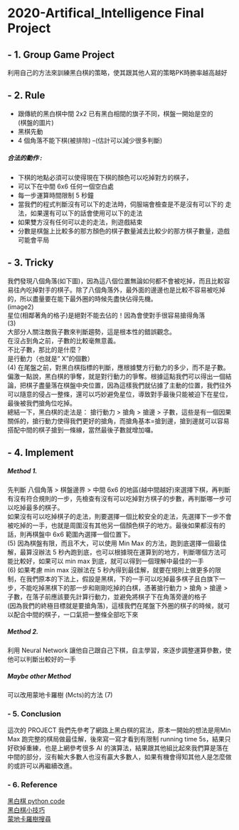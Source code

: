 # 2020-Artifical_Intelligence Final Project

## - 1. Group Game Project 
利用自己的方法來訓練黑白棋的策略，使其跟其他人寫的策略PK時勝率越高越好

## - 2. Rule
* 跟傳統的黑白棋中間 2x2 已有黑白相間的旗子不同，棋盤一開始是空的  
(棋盤的圖片)
* 黑棋先動
* 4 個角落不能下棋(被排除) –(估計可以減少很多判斷)
##### 合法的動作 :
* 下棋的地點必須可以使得現在下棋的顏色可以吃掉對方的棋子，
* 可以下在中間 6x6 任何一個空白處
* 每一步運算時間限制 5 秒鐘
* 當我們的程式判斷沒有可以下的走法時，伺服端會檢查是不是沒有可以下的 走法，如果還有可以下的話會使用可以下的走法
* 如果雙方沒有任何可以走的走法，則遊戲結束
* 分數是棋盤上比較多的那方顏色的棋子數量減去比較少的那方棋子數量，遊戲可能會平局

## - 3. Tricky
我們發現八個角落(如下圖)，因為這八個位置無論如何都不會被吃掉，而且比較容易往內吃掉對手的棋子。除了八個角落外，最外面的邊邊也是比較不容易被吃掉的，所以盡量要在能下最外圈的時候先盡快佔得先機。  
(image2)  
星位(相鄰著角的格子)是絕對不能去佔的！因為會使對手很容易搶得角落  
(3)  
大部分人關注敵我子數來判斷趨勢，這是根本性的錯誤觀念。  
在沒占到角之前，子數的比較毫無意義。  
不比子數，那比的是什麼？  
是行動力（也就是“ X”的個數）  
(4)
在尾盤之前，對黑白棋指標的判斷，應根據雙方行動力的多少，而不是子數。偏激一點說，黑白棋的爭奪，就是對行動力的爭奪。根據這點我們可以得出一個結論，把棋子盡量落在棋盤中央位置，因為這樣我們就佔據了主動的位置，我們往外可以隨意的侵占一整條，還可以巧妙避免星位，導致對手最後只能被迫下在星位，最後被我們搶角位吃掉。  
總結一下，黑白棋的走法是： 搶行動力 > 搶角 > 搶邊 > 子數，這些是有一個因果關係的，搶行動力使得我們更好的搶角，而搶角基本=搶到邊，搶到邊就可以容易搭配中間的棋子搶到一條線，當然最後子數就增加囉。

## - 4. Implement 
##### Method 1. 
先判斷 八個角落 > 棋盤邊界 > 中間 6x6 的地區(越中間越好)來選擇下棋，再判斷有沒有符合規則的一步，先檢查有沒有可以吃掉對方棋子的步數，再判斷哪一步可以吃掉最多的棋子。  
如果沒有可以吃掉棋子的走法，則要選擇一個比較安全的走法，先選擇下一步不會被吃掉的一手，也就是周圍沒有其他另一個顏色棋子的地方。最後如果都沒有的話，則再棋盤中 6x6 範圍內選擇一個位置下。  
(5)
因為棋盤有限，而且不大，可以使用 Min Max 的方法，跑到底選擇一個最佳解，最算沒辦法 5 秒內跑到底，也可以根據現在運算到的地方，判斷哪個方法可能比較好，如果可以 min max 到底，就可以得到一個理解中最佳的一手  
(6)
如果考慮 min max 沒辦法在 5 秒內得到最佳解，就要在規則上做更多的限制，在我們原本的下法上，假設是黑棋，下的一手可以吃掉最多棋子且白旗下一步，不能吃掉黑棋下的那一步和剛剛吃掉的白棋，憑著搶行動力 > 搶角 > 搶邊 >子數，在落子前應該要先計算行動力，並避免將棋子下在角落旁邊的格子  
(因為我們的終極目標就是要搶角落)，這樣我們在尾盤下外圈的棋子的時候，就可以配合中間的棋子，一口氣把一整條全部吃下來  

##### Method 2. 
利用 Neural Network 讓他自己跟自己下棋，自主學習，來逐步調整運算參數，使他可以判斷出較好的一手  

##### Maybe other Method
可以改用蒙地卡羅樹 (Mcts)的方法
(7)

### - 5. Conclusion
這次的 PROJECT 我們先參考了網路上黑白棋的寫法，原本一開始的想法是用Min Max 跑完整的棋局做最佳解，後來寫一寫才看到有限制 running time 5s，結果只好砍掉重練，也是上網參考很多 AI 的演算法，結果跟其他組比起來我們算是落在中間的部分，沒有輸大多數人也沒有贏大多數人，如果有機會得知其他人是怎麼做的或許可以再繼續改進。

### - 6. Reference
[黑白棋 python code](https://blog.csdn.net/guzhou_diaoke/article/details/8201542 "link")  
[黑白棋小技巧](https://www.zhihu.com/question/25271618 "link")  
[蒙地卡羅樹搜尋](https://zh.wikipedia.org/zh-tw/%E8%92%99%E7%89%B9%E5%8D%A1%E6%B4%9B%E6%A0%91%E6%90%9C%E7%B4%A2 "link")  

